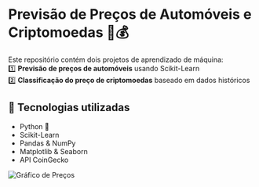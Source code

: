 # Previsão de Preços de Automóveis e Criptomoedas 🚗💰  

Este repositório contém dois projetos de aprendizado de máquina:  
1️⃣ **Previsão de preços de automóveis** usando Scikit-Learn  
2️⃣ **Classificação do preço de criptomoedas** baseado em dados históricos  

## 📌 Tecnologias utilizadas  
- Python 🐍  
- Scikit-Learn  
- Pandas & NumPy  
- Matplotlib & Seaborn  
- API CoinGecko

 ![Gráfico de Preços](data/grafico_precos.png)

